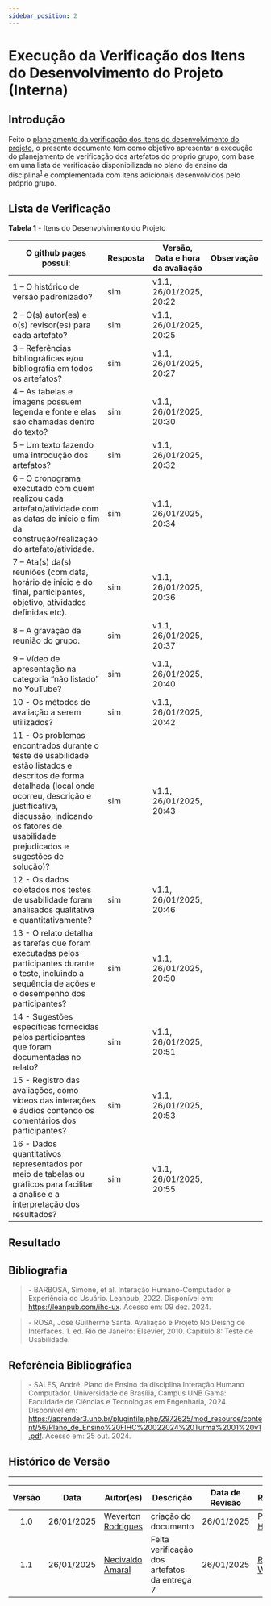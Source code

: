 ```yaml
---
sidebar_position: 2
---
```


# Execução da Verificação dos Itens do Desenvolvimento do Projeto (Interna)

## Introdução

Feito o [planejamento da verificação dos itens do desenvolvimento do projeto](../etapa06/planejamento.md), o presente documento tem como objetivo apresentar a execução do planejamento de verificação dos artefatos do próprio grupo, com base em uma lista de verificação disponibilizada no plano de ensino da disciplina<sup>[1](../etapa06/execucao-interna.md#referência-bibliográfica)</sup> e complementada com itens adicionais desenvolvidos pelo próprio grupo.

## Lista de Verificação

<p style={{ textAlign: 'center', fontSize: '18px' }}><b>Tabela 1</b> - Itens do Desenvolvimento do Projeto</p>

| O github pages possui: | Resposta  | Versão, Data e hora da avaliação  | Observação |
|---|---|---|---|
| 1 – O histórico de versão padronizado?  |sim|v1.1, 26/01/2025, 20:22||
| 2 – O(s) autor(es) e o(s) revisor(es) para cada artefato?  |sim|v1.1, 26/01/2025, 20:25||
| 3 – Referências bibliográficas e/ou bibliografia em todos os artefatos?    |sim|v1.1, 26/01/2025, 20:27||
| 4 – As tabelas e imagens possuem legenda e fonte e elas são chamadas dentro do texto? |sim|v1.1, 26/01/2025, 20:30||
| 5 – Um texto fazendo uma introdução dos artefatos? |sim|v1.1, 26/01/2025, 20:32||
| 6 – O cronograma executado com quem realizou cada artefato/atividade com as datas de início e fim da construção/realização do artefato/atividade. |sim|v1.1, 26/01/2025, 20:34||
| 7 – Ata(s) da(s) reuniões (com data, horário de início e do final, participantes, objetivo, atividades definidas etc). |sim|v1.1, 26/01/2025, 20:36||
| 8 – A gravação da reunião do grupo. |sim|v1.1, 26/01/2025, 20:37||
| 9 – Vídeo de apresentação na categoria “não listado” no YouTube?  |sim|v1.1, 26/01/2025, 20:40||
| 10 - Os métodos de avaliação a serem utilizados? |sim|v1.1, 26/01/2025, 20:42||
| 11 - Os problemas encontrados durante o teste de usabilidade estão listados e descritos de forma detalhada (local onde ocorreu, descrição e justificativa, discussão, indicando os fatores de usabilidade prejudicados e sugestões de solução)? |sim|v1.1, 26/01/2025, 20:43||
| 12 - Os dados coletados nos testes de usabilidade foram analisados qualitativa e quantitativamente?|sim|v1.1, 26/01/2025, 20:46| |
| 13 - O relato detalha as tarefas que foram executadas pelos participantes durante o teste, incluindo a sequência de ações e o desempenho dos participantes? |sim|v1.1, 26/01/2025, 20:50||
| 14 - Sugestões específicas fornecidas pelos participantes que foram documentadas no relato? |sim|v1.1, 26/01/2025, 20:51| |
| 15 - Registro das avaliações, como vídeos das interações e áudios contendo os comentários dos participantes? |sim|v1.1, 26/01/2025, 20:53||
| 16 - Dados quantitativos representados por meio de tabelas ou gráficos para facilitar a análise e a interpretação dos resultados?|sim|v1.1, 26/01/2025, 20:55||

## Resultado

<!-- grafico (ou texto) e gravacao da avaliacao -->

## Bibliografia

> \- BARBOSA, Simone, et al. Interação Humano-Computador e Experiência do Usuário. Leanpub, 2022. Disponível em: https://leanpub.com/ihc-ux. Acesso em: 09 dez. 2024.

> \- ROSA, José Guilherme Santa. Avaliação e Projeto No Deisng de Interfaces. 1. ed. Rio de Janeiro: Elsevier, 2010. Capítulo 8: Teste de Usabilidade.


## Referência Bibliográfica

> \- SALES, André. Plano de Ensino da disciplina Interação Humano Computador. Universidade de Brasília, Campus UNB Gama: Faculdade de Ciências e Tecnologias em Engenharia, 2024. Disponível em: https://aprender3.unb.br/pluginfile.php/2972625/mod_resource/content/56/Plano_de_Ensino%20FIHC%20022024%20Turma%2001%20v1.pdf. Acesso em: 25 out. 2024.

## Histórico de Versão
---
| Versão | Data | Autor(es) | Descrição | Data de Revisão | Revisor(es) |
|:---:|:---:|---|---|:---:|---|
| 1.0 | 26/01/2025 | [Weverton Rodrigues](https://github.com/vevetin) | criação do documento |26/01/2025|[Paulo Henrique](https://github.com/paulomh)|
| 1.1 | 26/01/2025 | [Necivaldo Amaral](https://github.com/junioramaral22) | Feita verificação dos artefatos da entrega 7 |26/01/2025|[Rodrigo Wendrel](https://github.com/rodwendrel)|

